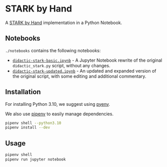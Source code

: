 # STARK by Hand

A [STARK by Hand](https://dev.risczero.com/proof-system/stark-by-hand) implementation in a Python Notebook.

## Notebooks

`./notebooks` contains the following notebooks:

- [`didactic-stark-basic.ipynb`](notebooks/didactic-stark-basic.ipynb) - A Jupyter Notebook rewrite of the original
  `didactic_stark.py` script, without any changes.
- [`didactic-stark-updated.ipynb`](notebooks/didactic-stark-updated.ipynb) - An updated and expanded version of the
  original script, with some editing and additional commentary.

## Installation

For installing Python 3.10, we suggest using [pyenv](https://github.com/pyenv/pyenv#getting-pyenv).

We also use [pipenv](https://pipenv.pypa.io/en/latest/installation.html) to easily manage dependencies.

```bash
pipenv shell --python3.10
pipenv install --dev
```

## Usage

```bash
pipenv shell
pipenv run jupyter notebook
```
